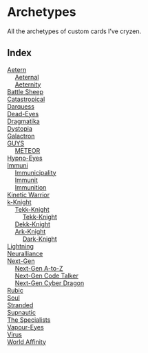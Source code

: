 # Archetypes

All the archetypes of custom cards I’ve cryzen.


## Index

[Aetern](Aetern.md)  
&emsp; [Aeternal](Aeternal.md)  
&emsp; [Aeternity](Aeternity.md)  
[Battle Sheep](Battle%20Sheep.md)  
[Catastropical](Catastropical.md)  
[Darquess](Darquess.md)  
[Dead-Eyes](Dead-Eyes.md)  
[Dragmatika](Dragmatika.md)  
[Dystopia](Dystopia.md)  
[Galactron](Galactron.md)  
[GUYS](GUYS.md)  
&emsp; [METEOR](METEOR.md)  
[Hypno-Eyes](Hypno-Eyes.md)  
[Immuni](Immuni.md)  
&emsp; [Immunicipality](Immunicipality.md)  
&emsp; [Immunit](Immunit.md)  
&emsp; [Immunition](Immunition.md)  
[Kinetic Warrior](Kinetic%20Warrior.md)  
[k-Knight](k-Knight.md)  
&emsp; [Tekk-Knight](Tekk-Knight.md)  
&emsp; &emsp; [Tekk-Knight](Tekk-Knight.md)  
&emsp; [Dekk-Knight](Dekk-Knight.md)  
&emsp; [Ark-Knight](Ark-Knight.md)  
&emsp; &emsp; [Dark-Knight](Dark-Knight.md)  
[Lightning](Lightning.md)  
[Neuralliance](Neuralliance.md)  
[Next-Gen](Next-Gen.md)  
&emsp; [Next-Gen A-to-Z](Next-Gen%20A-to-Z.md)  
&emsp; [Next-Gen Code Talker](Next-Gen%20Code%20Talker.md)  
&emsp; [Next-Gen Cyber Dragon](Next-Gen%20Cyber%20Dragon.md)  
[Rubic](Rubic.md)  
[Soul](Soul.md)  
[Stranded](Stranded.md)  
[Supnautic](Supnautic.md)  
[The Specialists](The%20Specialists.md)  
[Vapour-Eyes](Vapour-Eyes.md)  
[Virus](Virus.md)  
[World Affinity](World%20Affinity.md)  
